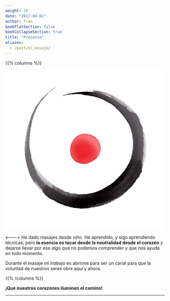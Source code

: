 ```yaml
---
weight: 20
date: "2017-04-02"
author: fran
bookFlatSection: false
bookCollapseSection: true
title: "Presence"
aliases:
  - /post/el_masaje/
---
```

{{% columns %}}

![PauLluc.png](PauLluc.png)

<--->
He dado masajes desde niño. He aprendido, y sigo aprendiendo técnicas, pero **la esencia es tocar desde la neutralidad 
desde el corazón** y dejarse llevar por ese _algo_ que no podemos comprender y que nos ayuda en todo momento.

Durante el masaje mi _trabajo_ es abrirme para ser un canal para que la voluntad de nuestros seres obre aquí y ahora.

{{% /columns %}}


**¡Qué nuestros corazones iluminen el camino!**
___


